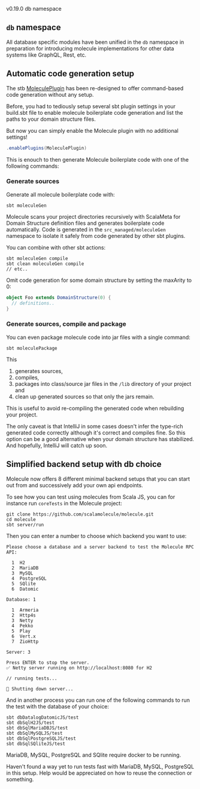 v0.19.0 db namespace


## `db` namespace

All database specific modules have been unified in the `db` namespace in preparation for introducing molecule implementations for other data systems like GraphQL, Rest, etc.


    
## Automatic code generation setup

The stb [MoleculePlugin](https://github.com/scalamolecule/sbt-molecule) has been re-designed to offer command-based code generation without any setup.

Before, you had to tediously setup several sbt plugin settings in your build.sbt file to enable molecule boilerplate code generation and list the paths to your domain structure files.

But now you can simply enable the Molecule plugin with no additional settings!

```scala
.enablePlugins(MoleculePlugin)
```
This is enouch to then generate Molecule boilerplate code with one of the following commands:

### Generate sources

Generate all molecule boilerplate code with:
```
sbt moleculeGen
```

Molecule scans your project directories recursively with ScalaMeta for Domain Structure definition files and generates boilerplate code automatically. Code is generated in the `src_managed/moleculeGen` namespace to isolate it safely from code generated by other sbt plugins.

You can combine with other sbt actions:
```
sbt moleculeGen compile
sbt clean moleculeGen compile
// etc..
```

Omit code generation for some domain structure by setting the maxArity to 0:

```scala
object Foo extends DomainStructure(0) {
  // definitions..
}
```


### Generate sources, compile and package

You can even package molecule code into jar files with a single command:
```
sbt moleculePackage
```
This 

1. generates sources, 
2. compiles,
3. packages into class/source jar files in the `/lib` directory of your project and 
4. clean up generated sources so that only the jars remain. 
 
This is useful to avoid re-compiling the generated code when rebuilding your project.

The only caveat is that IntelliJ in some cases doesn't infer the type-rich generated code correctly although it's correct and compiles fine. So this option can be a good alternative when your domain structure has stabilized. And hopefully, IntelliJ will catch up soon.


## Simplified backend setup with db choice

Molecule now offers 8 different minimal backend setups that you can start out from and successively add your own api endpoints.

To see how you can test using molecules from Scala JS, you can for instance run `coreTests` in the Molecule project:

```
git clone https://github.com/scalamolecule/molecule.git
cd molecule
sbt server/run
```
Then you can enter a number to choose which backend you want to use:
```
Please choose a database and a server backend to test the Molecule RPC API:

  1  H2
  2  MariaDB
  3  MySQL
  4  PostgreSQL
  5  SQlite
  6  Datomic

Database: 1

  1  Armeria
  2  Http4s
  3  Netty
  4  Pekko
  5  Play
  6  Vert.x
  7  ZioHttp

Server: 3

Press ENTER to stop the server.
✅ Netty server running on http://localhost:8080 for H2

// running tests...

🛑 Shutting down server...
```

And in another process you can run one of the following commands to run the test with the database of your choice:

```
sbt dbDatalogDatomicJS/test
sbt dbSqlH2JS/test
sbt dbSqlMariaDBJS/test
sbt dbSqlMySQLJS/test
sbt dbSqlPostgreSQLJS/test
sbt dbSqlSQliteJS/test
```
MariaDB, MySQL, PostgreSQL and SQlite require docker to be running. 


Haven't found a way yet to run tests fast with MariaDB, MySQL, PostgreSQL in this setup. Help would be appreciated on how to reuse the connection or something.